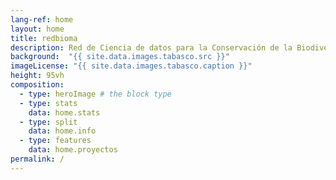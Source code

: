 ```yaml
---
lang-ref: home
layout: home
title: redbioma
description: Red de Ciencia de datos para la Conservación de la Biodiversidad Mesoamericana 
background:  "{{ site.data.images.tabasco.src }}"
imageLicense: "{{ site.data.images.tabasco.caption }}"
height: 95vh
composition:
  - type: heroImage # the block type
  - type: stats
    data: home.stats
  - type: split
    data: home.info
  - type: features
    data: home.proyectos
permalink: /
---
```


